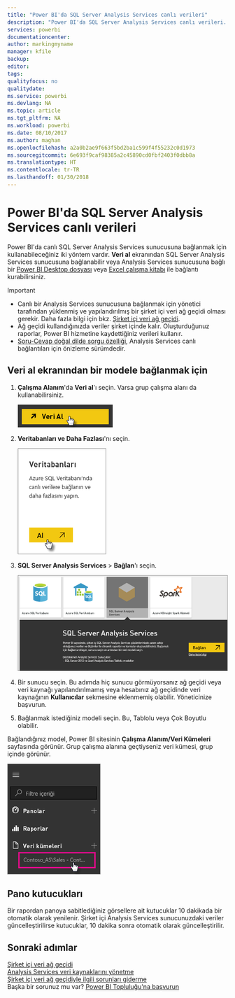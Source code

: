 ```yaml
---
title: "Power BI'da SQL Server Analysis Services canlı verileri"
description: "Power BI'da SQL Server Analysis Services canlı verileri. Bu işlem, kurumsal ağ geçidi için yapılandırılmış olan veri kaynağı aracılığıyla gerçekleştirilir."
services: powerbi
documentationcenter: 
author: markingmyname
manager: kfile
backup: 
editor: 
tags: 
qualityfocus: no
qualitydate: 
ms.service: powerbi
ms.devlang: NA
ms.topic: article
ms.tgt_pltfrm: NA
ms.workload: powerbi
ms.date: 08/10/2017
ms.author: maghan
ms.openlocfilehash: a2a0b2ae9f663f5bd2ba1c599f4f55232c0d1973
ms.sourcegitcommit: 6e693f9caf98385a2c45890cd0fbf2403f0dbb8a
ms.translationtype: HT
ms.contentlocale: tr-TR
ms.lasthandoff: 01/30/2018
---
```

# <a name="sql-server-analysis-services-live-data-in-power-bi"></a>Power BI'da SQL Server Analysis Services canlı verileri
Power BI'da canlı SQL Server Analysis Services sunucusuna bağlanmak için kullanabileceğiniz iki yöntem vardır. **Veri al** ekranından SQL Server Analysis Services sunucusuna bağlanabilir veya Analysis Services sunucusuna bağlı bir [Power BI Desktop dosyası](service-desktop-files.md) veya [Excel çalışma kitabı](service-excel-workbook-files.md) ile bağlantı kurabilirsiniz.

 >[!IMPORTANT]
 >* Canlı bir Analysis Services sunucusuna bağlanmak için yönetici tarafından yüklenmiş ve yapılandırılmış bir şirket içi veri ağ geçidi olması gerekir. Daha fazla bilgi için bkz. [Şirket içi veri ağ geçidi](service-gateway-onprem.md).
 >* Ağ geçidi kullandığınızda veriler şirket içinde kalır.  Oluşturduğunuz raporlar, Power BI hizmetine kaydettiğiniz verileri kullanır. 
 >* [Soru-Cevap doğal dilde sorgu özelliği](service-q-and-a-direct-query.md), Analysis Services canlı bağlantıları için önizleme sürümdedir.

## <a name="to-connect-to-a-model-from-get-data"></a>Veri al ekranından bir modele bağlanmak için
1. **Çalışma Alanım**'da **Veri al**'ı seçin. Varsa grup çalışma alanı da kullanabilirsiniz.
   
   ![](media/sql-server-analysis-services-tabular-data/connecttoas_getdatabutton.png)
2. **Veritabanları ve Daha Fazlası**'nı seçin.
   
   ![](media/sql-server-analysis-services-tabular-data/connecttoas_getdata_1.png)
3. **SQL Server Analysis Services** > **Bağlan**'ı seçin. 
   
   ![](media/sql-server-analysis-services-tabular-data/connecttoas_getdata_2.png)
4. Bir sunucu seçin. Bu adımda hiç sunucu görmüyorsanız ağ geçidi veya veri kaynağı yapılandırılmamış veya hesabınız ağ geçidinde veri kaynağının **Kullanıcılar** sekmesine eklenmemiş olabilir. Yöneticinize başvurun.
5. Bağlanmak istediğiniz modeli seçin. Bu, Tablolu veya Çok Boyutlu olabilir.

Bağlandığınız model, Power BI sitesinin **Çalışma Alanım/Veri Kümeleri** sayfasında görünür. Grup çalışma alanına geçtiyseniz veri kümesi, grup içinde görünür.

![](media/sql-server-analysis-services-tabular-data/connecttoas_dataset_5.png)

## <a name="dashboard-tiles"></a>Pano kutucukları
Bir rapordan panoya sabitlediğiniz görsellere ait kutucuklar 10 dakikada bir otomatik olarak yenilenir. Şirket içi Analysis Services sunucunuzdaki veriler güncelleştirilirse kutucuklar, 10 dakika sonra otomatik olarak güncelleştirilir.

## <a name="next-steps"></a>Sonraki adımlar
[Şirket içi veri ağ geçidi](service-gateway-onprem.md)  
[Analysis Services veri kaynaklarını yönetme](service-gateway-enterprise-manage-ssas.md)  
[Şirket içi veri ağ geçidiyle ilgili sorunları giderme](service-gateway-onprem-tshoot.md)  
Başka bir sorunuz mu var? [Power BI Topluluğu'na başvurun](http://community.powerbi.com/)

